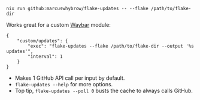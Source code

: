 ```
nix run github:marcuswhybrow/flake-updates -- --flake /path/to/flake-dir
```

Works great for a custom [Waybar](https://github.com/Alexays/Waybar) module:

```
{
    "custom/updates": {
        "exec": "flake-updates --flake /path/to/flake-dir --output '%s updates'",
        "interval": 1
    }
}
```

- Makes 1 GitHub API call per input by default.
- `flake-updates --help` for more options.
- Top tip, `flake-updates --poll 0` busts the cache to always calls GitHub.

